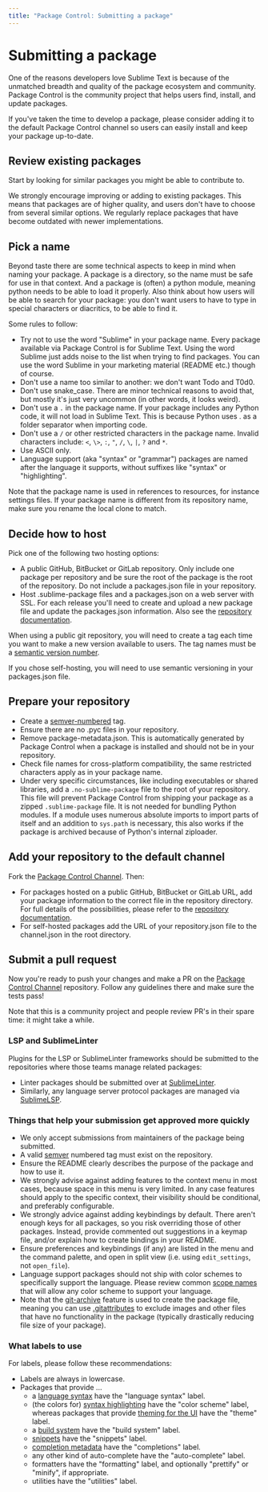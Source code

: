 ```yaml
---
title: "Package Control: Submitting a package"
---
```


<!-- Originals: -->
<!-- https://packagecontrol.io/docs/submitting_a_package -->
<!-- https://github.com/wbond/packagecontrol.io/blob/master/app/html/docs/submitting_a_package.html -->


# Submitting a package

One of the reasons developers love Sublime Text
is because of the unmatched breadth and quality of the package ecosystem
and community.
Package Control is the community project that helps users find,
install, and update packages.

If you've taken the time to develop a package,
please consider adding it to the default Package Control channel
so users can easily install and keep your package up-to-date.


## Review existing packages

Start by looking for similar packages you might be able to contribute to.

We strongly encourage improving or adding to existing packages.
This means that packages are of higher quality,
and users don't have to choose from several similar options.
We regularly replace packages that have become outdated
with newer implementations. 


## Pick a name

Beyond taste there are some technical aspects to keep in mind
when naming your package.
A package is a directory, so the name must be safe for use in that context.
And a package is (often) a python module,
meaning python needs to be able to load it properly.
Also think about how users will be able to search for your package:
you don't want users to have to type in special characters or diacritics,
to be able to find it.

Some rules to follow:

- Try not to use the word "Sublime" in your package name.
  Every package available via Package Control is for Sublime Text.
  Using the word Sublime just adds noise to the list
  when trying to find packages.
  You can use the word Sublime in your marketing material
  (README etc.) though of course.
- Don't use a name too similar to another: we don't want Todo and T0d0.
- Don't use snake_case.
  There are minor technical reasons to avoid that,
  but mostly it's just very uncommon (in other words, it looks weird).
- Don't use a `.` in the package name.
  If your package includes any Python code, it will not load in Sublime Text.
  This is because Python uses . as a folder separator when importing code.
- Don't use a `/` or other restricted characters in the package name.
  Invalid characters include:
  `<`, `\>`, `:`, `"`, `/`, `\`, `|`, `?` and `*`.
- Use ASCII only.
- Language support (aka "syntax" or "grammar") packages
  are named after the language it supports,
  without suffixes like "syntax" or "highlighting".

Note that the package name is used in references to resources,
for instance settings files.
If your package name is different from its repository name,
make sure you rename the local clone to match.


## Decide how to host

Pick one of the following two hosting options:

- A public GitHub, BitBucket or GitLab repository.
  Only include one package per repository
  and be sure the root of the package is the root of the repository.
  Do not include a packages.json file in your repository.
- Host .sublime-package files and a packages.json on a web server with SSL.
  For each release you'll need to create and upload a new package file
  and update the packages.json information.
  Also see the [repository documentation][repo].

When using a public git repository, you will need to create a tag each time you want to make a new version available to users. The tag names must be a [semantic version number][semver].

If you chose self-hosting, you will need to use semantic versioning in your packages.json file.


## Prepare your repository

- Create a [semver-numbered][semver] tag.
- Ensure there are no .pyc files in your repository.
- Remove package-metadata.json.
  This is automatically generated by Package Control
  when a package is installed
  and should not be in your repository.
- Check file names for cross-platform compatibility,
  the same restricted characters apply as in your package name.
- Under very specific circumstances,
  like including executables or shared libraries,
  add a `.no-sublime-package` file to the root of your repository.
  This file will prevent Package Control from shipping your package
  as a zipped `.sublime-package` file.
  It is not needed for bundling Python modules.
  If a module uses numerous absolute imports
  to import parts of itself
  and an addition to `sys.path` is necessary,
  this also works if the package is archived
  because of Python's internal ziploader.


## Add your repository to the default channel

Fork the [Package Control Channel][pcc]. Then:

- For packages hosted on a public GitHub, BitBucket or GitLab URL,
  add your package information to the correct file in the repository directory.
  For full details of the possibilities,
  please refer to the [repository documentation][repo].
- For self-hosted packages
  add the URL of your repository.json file to the channel.json
  in the root directory.


## Submit a pull request

Now you're ready to push your changes and make a PR
on the [Package Control Channel][pcc] repository.
Follow any guidelines there and make sure the tests pass!

Note that this is a community project
and people review PR's in their spare time: it might take a while.

[repo]: pc_repository.html
[pcc]: https://github.com/wbond/package_control_channel


### LSP and SublimeLinter

Plugins for the LSP or SublimeLinter frameworks should be submitted to the repositories where those teams manage related packages:

- Linter packages should be submitted over at [SublimeLinter][sl].
- Similarly, any language server protocol packages
  are managed via [SublimeLSP][lsp].

[sl]: https://github.com/SublimeLinter/package_control_channel
[lsp]: https://github.com/SublimeLinter/package_control_channel



### Things that help your submission get approved more quickly

- We only accept submissions from maintainers of the package being submitted.
- A valid [semver][semver] numbered tag must exist on the repository.
- Ensure the README clearly describes the purpose of the package
  and how to use it.
- We strongly advise against adding features to the context menu in most cases,
  because space in this menu is very limited.
  In any case features should apply to the specific context,
  their visibility should be conditional,
  and preferably configurable.
- We strongly advice against adding keybindings by default.
  There aren't enough keys for all packages,
  so you risk overriding those of other packages.
  Instead, provide commented out suggestions in a keymap file,
  and/or explain how to create bindings in your README.
- Ensure preferences and keybindings (if any)
  are listed in the menu and the command palette,
  and open in split view (i.e. using `edit_settings`, not `open_file`).
- Language support packages should not ship with color schemes
  to specifically support the language.
  Please review common [scope names][scopes]
  that will allow any color scheme to support your language.
- Note that the [git-archive][arch] feature is used to create the package file,
  meaning you can use [.gitattributes][attr] to exclude images and other files
  that have no functionality in the package
  (typically drastically reducing file size of your package).

[scopes]: https://www.sublimetext.com/docs/scope_naming.html
[attr]: https://www.git-scm.com/docs/gitattributes#_export_ignore
[arch]: https://git-scm.com/docs/git-archive


### What labels to use

For labels, please follow these recommendations:

- Labels are always in lowercase.
- Packages that provide ... 
  - a [language syntax][syntax] have the "language syntax" label.
  - (the colors for) [syntax highlighting][colors]
    have the "color scheme" label,
    whereas packages that provide [theming for the UI][theme]
    have the "theme" label.
  - a [build system][build] have the "build system" label.
  - [snippets][snip] have the "snippets" label.
  - [completion metadata][complete] have the "completions" label.
  - any other kind of auto-complete have the "auto-complete" label.
  - formatters have the "formatting" label,
    and optionally "prettify" or "minify", if appropriate.
  - utilities have the "utilities" label.

[syntax]: https://www.sublimetext.com/docs/syntax.html
[colors]:https://www.sublimetext.com/docs/color_schemes.html
[theme]: https://www.sublimetext.com/docs/themes.html
[build]: https://www.sublimetext.com/docs/build_systems.html
[snip]: https://www.sublimetext.com/docs/completions.html#snippets
[complete]: https://www.sublimetext.com/docs/completions.html#completion-metadata

[semver]: http://semver.org
